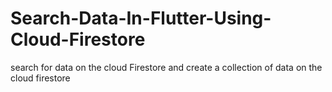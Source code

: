 # Search-Data-In-Flutter-Using-Cloud-Firestore
search for data on the cloud Firestore and create a collection of data on the cloud firestore
